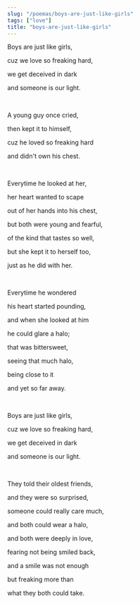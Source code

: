 ```yaml
---
slug: "/poemas/boys-are-just-like-girls"
tags: ["love"]
title: "boys-are-just-like-girls"
---
```

Boys are just like girls,

cuz we love so freaking hard,

we get deceived in dark

and someone is our light.

&nbsp;

A young guy once cried,

then kept it to himself,

cuz he loved so freaking hard

and didn't own his chest.

&nbsp;

Everytime he looked at her,

her heart wanted to scape

out of her hands into his chest,

but both were young and fearful,

of the kind that tastes so well,

but she kept it to herself too,

just as he did with her.

&nbsp;

Everytime he wondered

his heart started pounding,

and when she looked at him

he could glare a halo;

that was bittersweet,

seeing that much halo,

being close to it

and yet so far away.

&nbsp;

Boys are just like girls,

cuz we love so freaking hard,

we get deceived in dark

and someone is our light.

&nbsp;

They told their oldest friends,

and they were so surprised,

someone could really care much,

and both could wear a halo,

and both were deeply in love,

fearing not being smiled back,

and a smile was not enough

but freaking more than

what they both could take.
